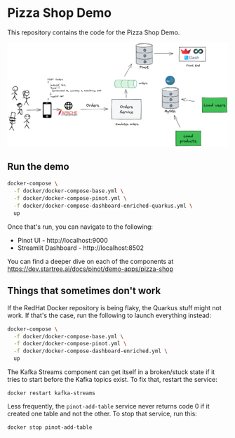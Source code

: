 # Pizza Shop Demo

This repository contains the code for the Pizza Shop Demo. 

![](images/architecture.png)

## Run the demo

```bash
docker-compose \
  -f docker/docker-compose-base.yml \
  -f docker/docker-compose-pinot.yml \
  -f docker/docker-compose-dashboard-enriched-quarkus.yml \
  up
```

Once that's run, you can navigate to the following:

* Pinot UI - http://localhost:9000
* Streamlit Dashboard - http://localhost:8502

You can find a deeper dive on each of the components at https://dev.startree.ai/docs/pinot/demo-apps/pizza-shop

## Things that sometimes don't work

If the RedHat Docker repository is being flaky, the Quarkus stuff might not work.
If that's the case, run the following to launch everything instead:

```bash
docker-compose \
  -f docker/docker-compose-base.yml \
  -f docker/docker-compose-pinot.yml \
  -f docker/docker-compose-dashboard-enriched.yml \
  up
```

The Kafka Streams component can get itself in a broken/stuck state if it tries to start before the Kafka topics exist. To fix that, restart the service:

```
docker restart kafka-streams
```

Less frequently, the `pinot-add-table` service never returns code 0 if it created one table and not the other. To stop that service, run this:

```
docker stop pinot-add-table
```

